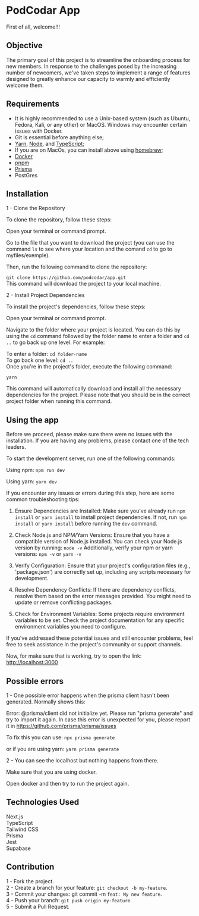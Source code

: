 # PodCodar App

First of all, welcome!!!

## Objective

The primary goal of this project is to streamline the onboarding process for new members. In response to the challenges posed by the increasing number of newcomers, we've taken steps to implement a range of features designed to greatly enhance our capacity to warmly and efficiently welcome them.

## Requirements

- It is highly recommended to use a Unix-based system (such as Ubuntu, Fedora, Kali, or any other) or MacOS. Windows may encounter certain issues with Docker.
- Git is essential before anything else;
- [Yarn](https://classic.yarnpkg.com/lang/en/docs/install/#windows-stable), [Node](https://nodejs.org/pt-br/download), and [TypeScript](https://www.typescriptlang.org/);
- If you are on MacOs, you can install above using [homebrew](https://brew.sh/);
- [Docker](https://docs.docker.com/engine/install/)
- [pnpm](https://pnpm.io/pt/installation)
- [Prisma](https://www.prisma.io/)
- PostGres

## Installation

1 - Clone the Repository

To clone the repository, follow these steps:

Open your terminal or command prompt.

Go to the file that you want to download the project (you can use the command `ls` to see where your location and the comand `cd` to go to myfiles/exemple).

Then, run the following command to clone the repository:

`git clone https://github.com/podcodar/app.git` \
This command will download the project to your local machine.

2 - Install Project Dependencies

To install the project's dependencies, follow these steps:

Open your terminal or command prompt.

Navigate to the folder where your project is located. You can do this by using the `cd` command followed by the folder name to enter a folder and `cd ..` to go back up one level. For example:

To enter a folder: `cd folder-name` \
To go back one level: `cd ..` \
Once you're in the project's folder, execute the following command:

`yarn`

This command will automatically download and install all the necessary dependencies for the project. Please note that you should be in the correct project folder when running this command.

## Using the app

Before we proceed, please make sure there were no issues with the installation. If you are having any problems, please contact one of the tech leaders.

To start the development server, run one of the following commands:

Using npm:
`npm run dev`

Using yarn:
`yarn dev`

If you encounter any issues or errors during this step, here are some common troubleshooting tips:

1.  Ensure Dependencies are Installed:
    Make sure you've already run `npm install` or `yarn install` to install project dependencies.
    If not, run `npm install` or `yarn install` before running the `dev` command.

2.  Check Node.js and NPM/Yarn Versions:
    Ensure that you have a compatible version of Node.js installed. You can check your Node.js version by running:
    `node -v`
    Additionally, verify your npm or yarn versions:
    `npm -v` or `yarn -v`

3.  Verify Configuration:
    Ensure that your project's configuration files (e.g., 'package.json') are correctly set up, including any scripts necessary for development.

4.  Resolve Dependency Conflicts:
    If there are dependency conflicts, resolve them based on the error messages provided. You might need to update or remove conflicting packages.

5.  Check for Environment Variables:
    Some projects require environment variables to be set. Check the project documentation for any specific environment variables you need to configure.

If you've addressed these potential issues and still encounter problems, feel free to seek assistance in the project's community or support channels.

Now, for make sure that is working, try to open the link: [http://localhost:3000](http://localhost:3000)

## Possible errors

1 - One possible error happens when the prisma client hasn't been generated. Normally shows this:

Error: @prisma/client did not initialize yet. Please run "prisma generate" and try to import it again.
In case this error is unexpected for you, please report it in https://github.com/prisma/prisma/issues

To fix this you can use:
`npx prisma generate`

or if you are using yarn:
`yarn prisma generate`

2 - You can see the localhost but nothing happens from there.

Make sure that you are using docker.

Open docker and then try to run the project again.

## Technologies Used

Next.js \
TypeScript \
Tailwind CSS \
Prisma \
Jest \
Supabase

## Contribution

1 - Fork the project.\
2 - Create a branch for your feature: `git checkout -b my-feature`. \
3 - Commit your changes: git commit -m `feat: My new feature`. \
4 - Push your branch: `git push origin my-feature`. \
5 - Submit a Pull Request.
